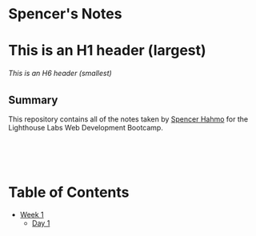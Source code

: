 # Spencer's Notes

# This is an H1 header (largest)
###### This is an H6 header (smallest)

## Summary 

This repository contains all of the notes taken by [Spencer Hahmo](https://github.com/SpencerHahmo) for the Lighthouse Labs Web Development Bootcamp.

<br><br><br>
# Table of Contents

* [Week 1](/Week_1)
  * [Day 1](/Week_1/Day_1)